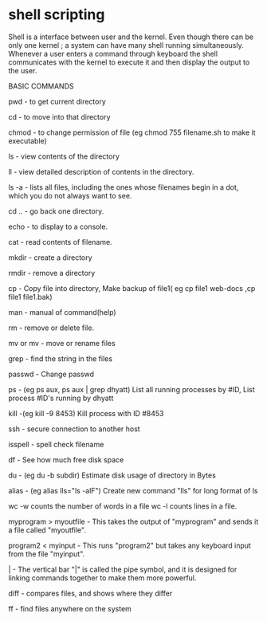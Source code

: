 # shell scripting

Shell is a interface between user and the kernel. Even though there can be  only one kernel ; a system can have many shell running simultaneously. Whenever a user enters a command through keyboard the
shell communicates with the kernel to execute it and then display the output to the user.

BASIC COMMANDS

pwd - to get current directory

cd <directory> - to move into that directory

chmod <permissionno> <filename> - to change permission of file (eg chmod 755 filename.sh to make it executable)

ls - view contents of the directory

ll - view detailed description of contents in the directory.

ls -a - lists all files, including the ones whose filenames begin in a dot, which you do not always want to see. 

cd .. - go back one directory.

echo - to display to a console.

cat <filename> - read contents of filename.

mkdir <directoryname> - create a directory

rmdir <directoryname> - remove a directory

cp - Copy file into directory, Make backup of file1( eg   cp file1 web-docs ,cp file1 file1.bak)

man <commandname> - manual of command(help)

rm - remove or delete file.

mv <old> <new> or mv <file> <directorytomove> - move or rename files  

grep <string> <files> - find the string in the files

passwd - Change passwd

ps <opt> -  (eg ps aux, ps aux   |   grep dhyatt) List all running processes by #ID, List process #ID's running by dhyatt

kill <opt> <ID> -(eg kill -9 8453) Kill process with ID #8453

ssh <host> - secure connection to another host

isspell <filename> - spell check filename

df - See how much free disk space

du - (eg du -b subdir) Estimate disk usage of directory in Bytes

alias - (eg alias lls="ls -alF") Create new command "lls" for long format of ls

wc -w <filename> counts the number of words in a file
wc -l <filename> counts lines in a file. 

myprogram   >   myoutfile - This takes the output of "myprogram" and sends it a file called "myoutfile". 

program2   <   myinput - This runs "program2" but takes any keyboard input from the file "myinput". 

 | - The vertical bar "|" is called the pipe symbol, and it is designed for linking commands together to make them more powerful.

diff <filename1> <filename2> - compares files, and shows where they differ

ff - find files anywhere on the system


